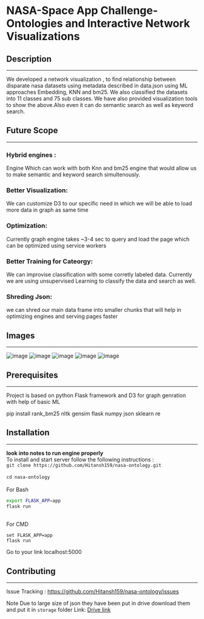 # NASA-Space App Challenge-Ontologies and Interactive Network Visualizations 

## Description
<hr>
We developed a network visualization , to find relationship between disparate nasa datasets using metadata described in data.json using ML approaches Embedding, KNN and bm25. We also classified the datasets into 11 classes and 75 sub classes. We have also provided visualization tools to show the above.Also even it can do semantic search as well as keyword search.

## Future Scope
<hr>

### Hybrid engines :  
  Engine Which can work with both Knn and bm25 engine that would allow us to make semantic and keyword search simultenously.

### Better Visualization:
   We can customize D3 to our specific need in which we will be able to load more data in graph as same time
 
### Optimization:
  Currently graph engine takes ~3-4 sec to query and load the page which can be optimized using service workers
 
### Better Training for Cateorgy:
  We can improvise classification with some corretly labeled data. Currently we are using unsupervised Learning to classify the data 
  and search as well.

### Shreding Json:
   we can shred our main data frame into smaller chunks that will help in optimizing engines and serving pages faster 

## Images
<hr>

![image](https://user-images.githubusercontent.com/65333231/135801784-36996b4a-a24e-4d51-8bcc-022a45bd94a0.png)
![image](https://user-images.githubusercontent.com/65333231/135801789-ffd712c0-88f4-4977-adc3-d5d33960e15a.png)
![image](https://user-images.githubusercontent.com/65333231/135801793-30524b73-3c7f-4622-b0a7-bb1e43a2d446.png)
![image](https://user-images.githubusercontent.com/65333231/135802506-3bc0aaf7-c437-4c30-98be-8aac37c76fb5.png)
![image](https://user-images.githubusercontent.com/65333231/138474548-74f94838-ef1a-4bac-b57a-7486080144e9.png)


## Prerequisites
<hr>

Project is based on python Flask framework and D3 for graph genration with help of basic ML

pip install rank_bm25 nltk gensim flask numpy json sklearn re 

## Installation  
<hr>

__look into notes to run engine properly__<br>
To install and start server follow the following instructions :  
`git clone https://github.com/Hitansh159/nasa-ontology.git`  
<br>
`cd nasa-ontology`  
<br>
For Bash  
```bash
export FLASK_APP=app
flask run
```  
<br>
For CMD<br>

```
set FLASK_APP=app
flask run
```  

Go to your link localhost:5000

## Contributing
<hr>

Issue Tracking : https://github.com/Hitansh159/nasa-ontology/issues

Note
Due to large size of json they have been put in drive 
download them and put it in `storage` folder
Link: [Drive link](https://drive.google.com/drive/folders/1mAIdQxHOawEoILkSXuyd3VWTdScaAUmb?usp=sharing)

